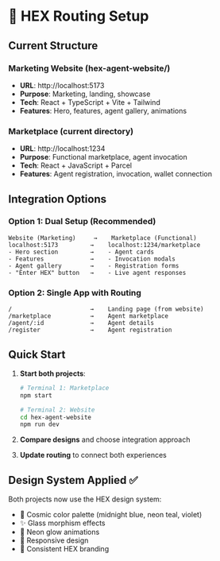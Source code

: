 
# 🔷 HEX Routing Setup

## Current Structure

### Marketing Website (hex-agent-website/)
- **URL**: http://localhost:5173
- **Purpose**: Marketing, landing, showcase
- **Tech**: React + TypeScript + Vite + Tailwind
- **Features**: Hero, features, agent gallery, animations

### Marketplace (current directory)
- **URL**: http://localhost:1234
- **Purpose**: Functional marketplace, agent invocation
- **Tech**: React + JavaScript + Parcel
- **Features**: Agent registration, invocation, wallet connection

## Integration Options

### Option 1: Dual Setup (Recommended)
```
Website (Marketing)     →    Marketplace (Functional)
localhost:5173         →    localhost:1234/marketplace
- Hero section         →    - Agent cards
- Features             →    - Invocation modals  
- Agent gallery        →    - Registration forms
- "Enter HEX" button   →    - Live agent responses
```

### Option 2: Single App with Routing
```
/                      →    Landing page (from website)
/marketplace           →    Agent marketplace
/agent/:id             →    Agent details
/register              →    Agent registration
```

## Quick Start

1. **Start both projects**:
   ```bash
   # Terminal 1: Marketplace
   npm start
   
   # Terminal 2: Website  
   cd hex-agent-website
   npm run dev
   ```

2. **Compare designs** and choose integration approach

3. **Update routing** to connect both experiences

## Design System Applied ✅

Both projects now use the HEX design system:
- 🎨 Cosmic color palette (midnight blue, neon teal, violet)
- ✨ Glass morphism effects
- 🌟 Neon glow animations
- 📱 Responsive design
- 🔷 Consistent HEX branding
